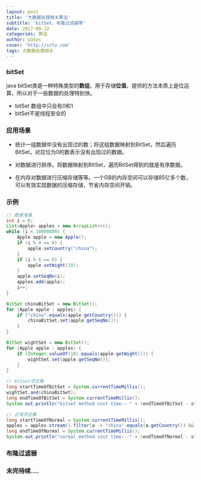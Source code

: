 ```yaml
---
layout: post
title: '大数据处理相关算法'
subtitle: 'bitSet，布隆过滤器等'
date: 2017-09-12
categories: 算法
author: yates
cover: 'http://cctv.com'
tags: 大数据处理相关
---
```


### bitSet
java bitSet类是一种特殊类型的**数组**，用于存储**位值**，提供的方法本质上是位运算，所以对于一些数据的处理特别快。
- bitSet 数组中只会有0和1
- bitSet不是线程安全的


### 应用场景
- 统计一组数据中没有出现过的数；将这组数据映射到BitSet，然后遍历BitSet，对应位为0的数表示没有出现过的数据。

- 对数据进行排序。将数据映射到BitSet，遍历BitSet得到的就是有序数据。

- 在内存对数据进行压缩存储等等。一个GB的内存空间可以存储85亿多个数，可以有效实现数据的压缩存储，节省内存空间开销。

### 示例

```java
// 数据准备
int i = 0;
List<Apple> apples = new ArrayList<>();
while (i < 10000000) {
    Apple apple = new Apple();
    if (i % 4 == 0) {
        apple.setCountry("china");
    }
    if (i % 6 == 0) {
        apple.setWight(10);
    }
    apple.setSeqNo(i);
    apples.add(apple);
    i++;
}

BitSet chinaBitSet = new BitSet();
for (Apple apple : apples) {
    if ("china".equals(apple.getCountry())) {
        chinaBitSet.set(apple.getSeqNo());
    }
}

BitSet wightSet = new BitSet();
for (Apple apple : apples) {
    if (Integer.valueOf(10).equals(apple.getWight())) {
        wightSet.set(apple.getSeqNo());
    }
}

// bitset求交集
long startTimeOfBitSet = System.currentTimeMillis();
wightSet.and(chinaBitSet);
long endTimeOfBitSet = System.currentTimeMillis();
System.out.println("bitset method cost time---" + (endTimeOfBitSet - startTimeOfBitSet));

// 正常求交集
long startTimeOfNormal = System.currentTimeMillis();
apples = apples.stream().filter(a -> "china".equals(a.getCountry()) && Integer.valueOf(10).equals(a.getWight())).collect(Collectors.toList());
long endTimeOfNormal = System.currentTimeMillis();
System.out.println("normal method cost time---" + (endTimeOfNormal - startTimeOfNormal));

```
### 布隆过滤器

### 未完待续....